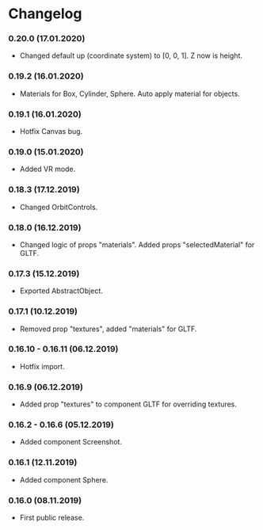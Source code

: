 # Changelog

### 0.20.0 (17.01.2020)

* Changed default up (coordinate system) to [0, 0, 1]. Z now is height.

### 0.19.2 (16.01.2020)

* Materials for Box, Cylinder, Sphere. Auto apply material for objects.

### 0.19.1 (16.01.2020)

* Hotfix Canvas bug.

### 0.19.0 (15.01.2020)

* Added VR mode.

### 0.18.3 (17.12.2019)

* Changed OrbitControls.

### 0.18.0 (16.12.2019)

* Changed logic of props "materials". Added props "selectedMaterial" for GLTF. 

### 0.17.3 (15.12.2019)

* Exported AbstractObject.

### 0.17.1 (10.12.2019)

* Removed prop "textures", added "materials" for GLTF.

### 0.16.10 - 0.16.11 (06.12.2019)

* Hotfix import.

### 0.16.9 (06.12.2019)

* Added prop "textures" to component GLTF for overriding textures. 

### 0.16.2 - 0.16.6 (05.12.2019)

* Added component Screenshot.

### 0.16.1 (12.11.2019)

* Added component Sphere.

### 0.16.0 (08.11.2019)

* First public release.
